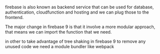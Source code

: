 firebase is also known as backend service that can be used for database, authentication, cloudfunction and hosting and we can plug those to the frontend.

The major change in firebase 9 is that it involve a more modular approach, that means we can import the function that we need.

in other to take advantage of tree shaking in firebase 9 to remove any unused code we need a module bundler like webpack